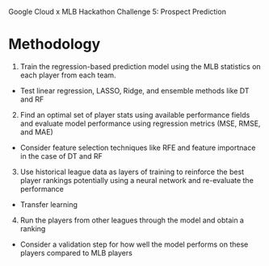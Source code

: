 Google Cloud x MLB Hackathon 
Challenge 5: Prospect Prediction


# **Methodology**

1. Train the regression-based prediction model using the MLB statistics on each player from each team.
  * Test linear regression, LASSO, Ridge, and ensemble methods like DT and RF

2. Find an optimal set of player stats using available performance fields and evaluate model performance using regression metrics (MSE, RMSE, and MAE)
  * Consider feature selection techniques like RFE and feature importnace in the case of DT and RF

3. Use historical league data as layers of training to reinforce the best player rankings potentially using a neural network and re-evaluate the performance
  * Transfer learning

4. Run the players from other leagues through the model and obtain a ranking
  * Consider a validation step for how well the model performs on these players compared to MLB players
